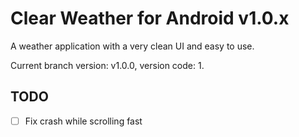 # Clear Weather for Android v1.0.x

A weather application with a very clean UI and easy to use.

Current branch version: v1.0.0, version code: 1.

## TODO

- [ ] Fix crash while scrolling fast
